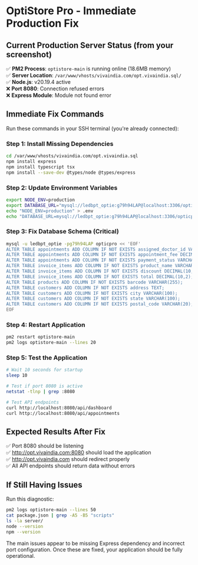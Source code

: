# OptiStore Pro - Immediate Production Fix

## Current Production Server Status (from your screenshot)
✅ **PM2 Process**: `optistore-main` is running online (18.6MB memory)  
✅ **Server Location**: `/var/www/vhosts/vivaindia.com/opt.vivaindia.sql/`  
✅ **Node.js**: v20.19.4 active  
❌ **Port 8080**: Connection refused errors  
❌ **Express Module**: Module not found error  

## Immediate Fix Commands
Run these commands in your SSH terminal (you're already connected):

### Step 1: Install Missing Dependencies
```bash
cd /var/www/vhosts/vivaindia.com/opt.vivaindia.sql
npm install express
npm install typescript tsx
npm install --save-dev @types/node @types/express
```

### Step 2: Update Environment Variables
```bash
export NODE_ENV=production
export DATABASE_URL="mysql://ledbpt_optie:g79h94LAP@localhost:3306/opticpro"
echo "NODE_ENV=production" > .env
echo "DATABASE_URL=mysql://ledbpt_optie:g79h94LAP@localhost:3306/opticpro" >> .env
```

### Step 3: Fix Database Schema (Critical)
```bash
mysql -u ledbpt_optie -pg79h94LAP opticpro << 'EOF'
ALTER TABLE appointments ADD COLUMN IF NOT EXISTS assigned_doctor_id VARCHAR(36);
ALTER TABLE appointments ADD COLUMN IF NOT EXISTS appointment_fee DECIMAL(10,2);
ALTER TABLE appointments ADD COLUMN IF NOT EXISTS payment_status VARCHAR(50);
ALTER TABLE invoice_items ADD COLUMN IF NOT EXISTS product_name VARCHAR(255);
ALTER TABLE invoice_items ADD COLUMN IF NOT EXISTS discount DECIMAL(10,2);
ALTER TABLE invoice_items ADD COLUMN IF NOT EXISTS total DECIMAL(10,2);
ALTER TABLE products ADD COLUMN IF NOT EXISTS barcode VARCHAR(255);
ALTER TABLE customers ADD COLUMN IF NOT EXISTS address TEXT;
ALTER TABLE customers ADD COLUMN IF NOT EXISTS city VARCHAR(100);
ALTER TABLE customers ADD COLUMN IF NOT EXISTS state VARCHAR(100);
ALTER TABLE customers ADD COLUMN IF NOT EXISTS postal_code VARCHAR(20);
EOF
```

### Step 4: Restart Application
```bash
pm2 restart optistore-main
pm2 logs optistore-main --lines 20
```

### Step 5: Test the Application
```bash
# Wait 10 seconds for startup
sleep 10

# Test if port 8080 is active
netstat -tlnp | grep :8080

# Test API endpoints
curl http://localhost:8080/api/dashboard
curl http://localhost:8080/api/appointments
```

## Expected Results After Fix
✅ Port 8080 should be listening  
✅ http://opt.vivaindia.com:8080 should load the application  
✅ http://opt.vivaindia.com should redirect properly  
✅ All API endpoints should return data without errors  

## If Still Having Issues
Run this diagnostic:
```bash
pm2 logs optistore-main --lines 50
cat package.json | grep -A5 -B5 "scripts"
ls -la server/
node --version
npm --version
```

The main issues appear to be missing Express dependency and incorrect port configuration. Once these are fixed, your application should be fully operational.